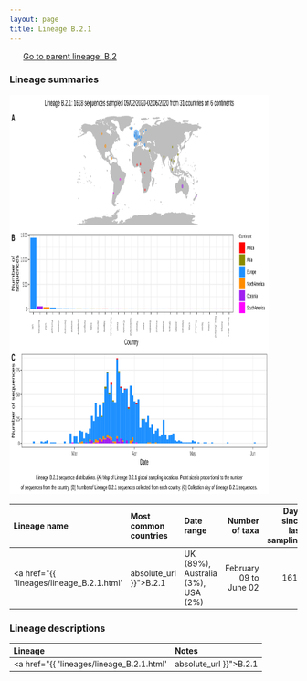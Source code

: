 ```yaml
---
layout: page
title: Lineage B.2.1
---
```




<p>
<ul class="actions small">
	 <a href="{{ 'lineages/lineage_B.2.html' | absolute_url }}" class="button special fit">Go to parent lineage: B.2</a>
</ul>
</p>
<h3> Lineage summaries</h3>

<img src="../assets/images/B.2.1.svg" alt="B.2.1 lineage summary figure" width="90%" height="700px" />


| Lineage name | Most common countries | Date range | Number of taxa |  Days since last sampling | Known Travel | Recall value |
|:-----|:-----|:-------|-------:|-------:|:---------|--------:|
| <a href="{{ 'lineages/lineage_B.2.1.html' | absolute_url }}">B.2.1</a> | UK (89%), Australia (3%), USA (2%) | February 09 to June 02 | 1618 | 20 | UK to Iceland (1) | 0.992 |

<h3>Lineage descriptions</h3>

| Lineage | Notes |
|:-----|:-----|
| <a href="{{ 'lineages/lineage_B.2.1.html' | absolute_url }}">B.2.1</a> | Large lineage with representation from UK, Europe, Jordan, Australia, USA, India, Ghana (BS=21)  |

